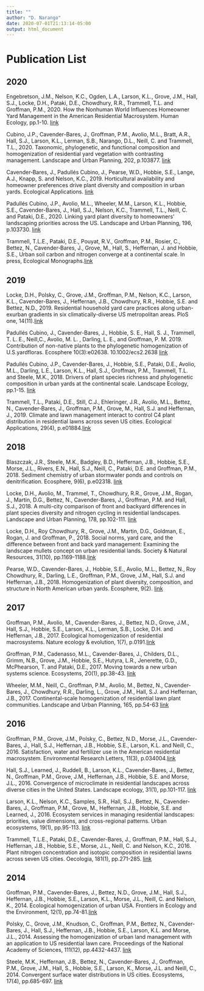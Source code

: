 ```yaml
---
title: ""
author: "D. Narango"
date: 2020-07-01T21:13:14-05:00
output: html_document
---
```


# **Publication List** 

## **2020**  
Engebretson, J.M., Nelson, K.C., Ogden, L.A., Larson, K.L., Grove, J.M., Hall, S.J., Locke, D.H., Pataki, D.E., Chowdhury, R.R., Trammell, T.L. and Groffman, P.M., 2020. How the Nonhuman World Influences Homeowner Yard Management in the American Residential Macrosystem. Human Ecology, pp.1-10. [link](publication/engebretson-nonhuman-humaneco)

Cubino, J.P., Cavender-Bares, J., Groffman, P.M., Avolio, M.L., Bratt, A.R., Hall, S.J., Larson, K.L., Lerman, S.B., Narango, D.L., Neill, C. and Trammell, T.L., 2020. Taxonomic, phylogenetic, and functional composition and homogenization of residential yard vegetation with contrasting management. Landscape and Urban Planning, 202, p.103877. [link](/publication/cubino-plants-lup/)

Cavender‐Bares, J., Padullés Cubino, J., Pearse, W.D., Hobbie, S.E., Lange, A.J., Knapp, S. and Nelson, K.C., 2019. Horticultural availability and homeowner preferences drive plant diversity and composition in urban yards. Ecological Applications. [link](/publication/cavenderbares-horticulture-ecoapps/)  

Padullés Cubino, J.P., Avolio, M.L., Wheeler, M.M., Larson, K.L., Hobbie, S.E., Cavender-Bares, J., Hall, S.J., Nelson, K.C., Trammell, T.L., Neill, C. and Pataki, D.E., 2020. Linking yard plant diversity to homeowners’ landscaping priorities across the US. Landscape and Urban Planning, 196, p.103730. [link](/publication/padu-plants-lup/)  

Trammell, T.L.E., Pataki, D.E., Pouyat, R.V., Groffman, P.M., Rosier, C., Bettez, N., Cavender‐Bares, J., Grove, M., Hall, S., Heffernan, J. and Hobbie, S.E., Urban soil carbon and nitrogen converge at a continental scale. In press, Ecological Monographs.[link](/publication/trammell-nitrogen-ecomono/)  


## **2019**  
Locke, D.H., Polsky, C., Grove, J.M., Groffman, P.M., Nelson, K.C., Larson, K.L., Cavender-Bares, J., Heffernan, J.B., Chowdhury, R.R., Hobbie, S.E. and Bettez, N.D., 2019. Residential household yard care practices along urban-exurban gradients in six climatically-diverse US metropolitan areas. PloS one, 14(11).[link](/publication/locke-yardcare-plosone/)  

Padullés Cubino, J., Cavender-Bares, J., Hobbie, S. E., Hall, S. J., Trammell, T. L. E., Neill,C., Avolio, M. L. , Darling, L. E., and Groffman, P. M. 2019. Contribution of non-native plants to the phylogenetic homogenization of U.S.yardfloras. Ecosphere 10(3):e02638. 10.1002/ecs2.2638 [link](/publication/padu-nonnative-ecosphere/)  

Padullés Cubino, J.P., Cavender-Bares, J., Hobbie, S.E., Pataki, D.E., Avolio, M.L., Darling, L.E., Larson, K.L., Hall, S.J., Groffman, P.M., Trammell, T.L. and Steele, M.K., 2018. Drivers of plant species richness and phylogenetic composition in urban yards at the continental scale. Landscape Ecology, pp.1-15. [link](/publication/padu-plants-landscapeeco/)  

Trammell, T.L., Pataki, D.E., Still, C.J., Ehleringer, J.R., Avolio, M.L., Bettez, N., Cavender‐Bares, J., Groffman, P.M., Grove, M., Hall, S.J. and Heffernan, J., 2019. Climate and lawn management interact to control C4 plant distribution in residential lawns across seven US cities. Ecological Applications, 29(4), p.e01884.[link](/publication/trammell-c4plants-ecoapps/)  


## **2018**  
Blaszczak, J.R., Steele, M.K., Badgley, B.D., Heffernan, J.B., Hobbie, S.E., Morse, J.L., Rivers, E.N., Hall, S.J., Neill, C., Pataki, D.E. and Groffman, P.M., 2018. Sediment chemistry of urban stormwater ponds and controls on denitrification. Ecosphere, 9(6), p.e02318. [link](/publication/blaszczak-sediment-ecosphere/)  

Locke, D.H., Avolio, M., Trammel, T., Chowdhury, R.R., Grove, J.M., Rogan, J., Martin, D.G., Bettez, N., Cavender-Bares, J., Groffman, P.M. and Hall, S.J., 2018. A multi-city comparison of front and backyard differences in plant species diversity and nitrogen cycling in residential landscapes. Landscape and Urban Planning, 178, pp.102-111. [link](/publication/locke-mullet-lup/)  
  
Locke, D.H., Roy Chowdhury, R., Grove, J.M., Martin, D.G., Goldman, E., Rogan, J. and Groffman, P., 2018. Social norms, yard care, and the difference between front and back yard management: Examining the landscape mullets concept on urban residential lands. Society & Natural Resources, 31(10), pp.1169-1188.[link](/publication/locke-mullet-snr/)  

Pearse, W.D., Cavender-Bares, J., Hobbie, S.E., Avolio, M.L., Bettez, N., Roy Chowdhury, R., Darling, L.E., Groffman, P.M., Grove, J.M., Hall, S.J. and Heffernan, J.B., 2018. Homogenization of plant diversity, composition, and structure in North American urban yards. Ecosphere, 9(2). [link](/publication/pearse-plants-ecosphere/)  

## **2017**  
Groffman, P.M., Avolio, M., Cavender-Bares, J., Bettez, N.D., Grove, J.M., Hall, S.J., Hobbie, S.E., Larson, K.L., Lerman, S.B., Locke, D.H. and Heffernan, J.B., 2017. Ecological homogenization of residential macrosystems. Nature ecology & evolution, 1(7), p.0191.[link](/publication/groffman-homogenization-nee/)  

Groffman, P.M., Cadenasso, M.L., Cavender-Bares, J., Childers, D.L., Grimm, N.B., Grove, J.M., Hobbie, S.E., Hutyra, L.R., Jenerette, G.D., McPhearson, T. and Pataki, D.E., 2017. Moving towards a new urban systems science. Ecosystems, 20(1), pp.38-43. [link](/publication/groffman-urbansci-ecosystems/)  

Wheeler, M.M., Neill, C., Groffman, P.M., Avolio, M., Bettez, N., Cavender-Bares, J., Chowdhury, R.R., Darling, L., Grove, J.M., Hall, S.J. and Heffernan, J.B., 2017. Continental-scale homogenization of residential lawn plant communities. Landscape and Urban Planning, 165, pp.54-63  [link](/publication/wheeler-lawn-lup/)  

 
## **2016**
Groffman, P.M., Grove, J.M., Polsky, C., Bettez, N.D., Morse, J.L., Cavender-Bares, J., Hall, S.J., Heffernan, J.B., Hobbie, S.E., Larson, K.L. and Neill, C., 2016. Satisfaction, water and fertilizer use in the American residential macrosystem. Environmental Research Letters, 11(3), p.034004.[link](/publication/groffman-fertilizer-erl/)  

Hall, S.J., Learned, J., Ruddell, B., Larson, K.L., Cavender-Bares, J., Bettez, N., Groffman, P.M., Grove, J.M., Heffernan, J.B., Hobbie, S.E. and Morse, J.L., 2016. Convergence of microclimate in residential landscapes across diverse cities in the United States. Landscape ecology, 31(1), pp.101-117. [link](/publication/hall-microclimate-landscape/)  

Larson, K.L., Nelson, K.C., Samples, S.R., Hall, S.J., Bettez, N., Cavender-Bares, J., Groffman, P.M., Grove, M., Heffernan, J.B., Hobbie, S.E. and Learned, J., 2016. Ecosystem services in managing residential landscapes: priorities, value dimensions, and cross-regional patterns. Urban ecosystems, 19(1), pp.95-113. [link](/publication/larson-services-urbanecosystems/)  

Trammell, T.L.E., Pataki, D.E., Cavender-Bares, J., Groffman, P.M., Hall, S.J., Heffernan, J.B., Hobbie, S.E., Morse, J.L., Neill, C. and Nelson, K.C., 2016. Plant nitrogen concentration and isotopic composition in residential lawns across seven US cities. Oecologia, 181(1), pp.271-285. [link](/publication/trammell-nitrogen-oecologia/)  


## **2014**
Groffman, P.M., Cavender-Bares, J., Bettez, N.D., Grove, J.M., Hall, S.J., Heffernan, J.B., Hobbie, S.E., Larson, K.L., Morse, J.L., Neill, C. and Nelson, K., 2014. Ecological homogenization of urban USA. Frontiers in Ecology and the Environment, 12(1), pp.74-81.[link](/publication/groffman-homogenization-fee/)  

Polsky, C., Grove, J.M., Knudson, C., Groffman, P.M., Bettez, N., Cavender-Bares, J., Hall, S.J., Heffernan, J.B., Hobbie, S.E., Larson, K.L. and Morse, J.L., 2014. Assessing the homogenization of urban land management with an application to US residential lawn care. Proceedings of the National Academy of Sciences, 111(12), pp.4432-4437. [link](/publication/polsky-lawncare-pnas/)  

Steele, M.K., Heffernan, J.B., Bettez, N., Cavender-Bares, J., Groffman, P.M., Grove, J.M., Hall, S., Hobbie, S.E., Larson, K., Morse, J.L. and Neill, C., 2014. Convergent surface water distributions in US cities. Ecosystems, 17(4), pp.685-697. [link](/publication/steele-water-ecosystems/)  
